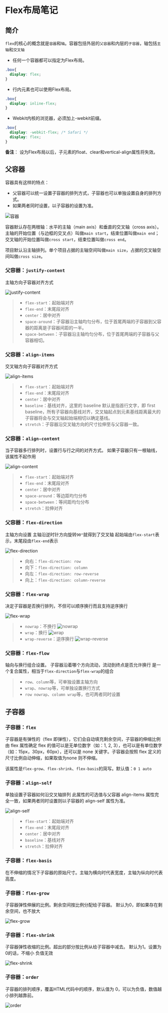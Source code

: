 # Flex布局笔记

## 简介
`flex`的核心的概念就是`容器`和`轴`。容器包括外层的`父容器`和内层的`子容器`，轴包括`主轴`和`交叉轴`

- 任何一个容器都可以指定为Flex布局。

```css
.box{
  display: flex;
}
```

- 行内元素也可以使用Flex布局。

```css
.box{
  display: inline-flex;
}
```

- Webkit内核的浏览器，必须加上-webkit前缀。

```css
.box{
  display: -webkit-flex; /* Safari */
  display: flex;
}
```

**备注**：
设为Flex布局以后，子元素的float、clear和vertical-align属性将失效。


## 父容器
容器具有这样的特点：
- 父容器可以统一设置子容器的排列方式，子容器也可以单独设置自身的排列方式。
- 如果两者同时设置，以子容器的设置为准。

![容器](http://www.runoob.com/wp-content/uploads/2015/07/3791e575c48b3698be6a94ae1dbff79d.png)

容器默认存在两根轴：水平的主轴（main axis）和垂直的交叉轴（cross axis）。主轴的开始位置（与边框的交叉点）叫做`main start`，结束位置叫做`main end`；交叉轴的开始位置叫做`cross start`，结束位置叫做`cross end`。

项目默认沿主轴排列。单个项目占据的主轴空间叫做`main size`，占据的交叉轴空间叫做`cross size`。

### 父容器：`justify-content`
主轴方向子容器对齐方式

![justify-content](//www.runoob.com/wp-content/uploads/2015/07/c55dfe8e3422458b50e985552ef13ba5.png)

>- `flex-start`：起始端对齐
>- `flex-end`：末尾段对齐
>- `center`：居中对齐
>- `space-around`：子容器沿主轴均匀分布，位于首尾两端的子容器到父容器的距离是子容器间距的一半。
>- `space-between`：子容器沿主轴均匀分布，位于首尾两端的子容器与父容器相切。

### 父容器：`align-items`
交叉轴方向子容器对齐方式

![align-items](//www.runoob.com/wp-content/uploads/2015/07/2b0c39c7e7a80d5a784c8c2ca63cde17.png)

>- `flex-start`：起始端对齐
>- `flex-end`：末尾段对齐
>- `center`：居中对齐
>- `baseline`：基线对齐，这里的 baseline 默认是指首行文字，即 first baseline，所有子容器向基线对齐，交叉轴起点到元素基线距离最大的子容器将会与交叉轴起始端相切以确定基线。
>- `stretch`：子容器沿交叉轴方向的尺寸拉伸至与父容器一致。

### 父容器：`align-content`
当子容器多行排列时，设置行与行之间的对齐方式。
如果子容器只有一根轴线，该属性不起作用

![align-content](//www.runoob.com/wp-content/uploads/2015/07/f10918ccb8a13247c9d47715a2bd2c33.png)

>- `flex-start`：起始端对齐
>- `flex-end`：末尾段对齐
>- `center`：居中对齐
>- `space-around`：等边距均匀分布
>- `space-between`：等间距均匀分布
>- `stretch`：拉伸对齐

### 父容器：`flex-direction`
主轴方向设置
主轴沿逆时针方向旋转`90°`就得到了交叉轴
起始端由`flex-start`表示，末尾段由`flex-end`表示

![flex-direction](//www.runoob.com/wp-content/uploads/2015/07/0cbe5f8268121114e87d0546e53cda6e.png)

>- 向右：`flex-direction: row`
>- 向下：`flex-direction: column`
>- 向左：`flex-direction: row-reverse`
>- 向上：`flex-direction: column-reverse`

### 父容器：`flex-wrap`
决定子容器是否换行排列，不但可以顺序换行而且支持逆序换行

![flex-wrap](//www.runoob.com/wp-content/uploads/2015/07/903d5b7df55779c03f2687a7d4d6bcea.png)

>- `nowrap`：不换行
> ![nowrap](//www.runoob.com/wp-content/uploads/2015/07/9da1f23965756568b4c6ea7124db7b9a.png)
>- `wrap`：换行
> ![wrap](//www.runoob.com/wp-content/uploads/2015/07/3c6b3c8b8fe5e26bca6fb57538cf72d9.jpg)
>- `wrap-reverse`：逆序换行
> ![wrap-reverse](//www.runoob.com/wp-content/uploads/2015/07/fb4cf2bab8b6b744b64f6d7a99cd577c.jpg)

### 父容器：`flex-flow`
轴向与换行组合设置。
子容器沿着哪个方向流动，流动到终点是否允许换行
是一个复合属性，相当于`flex-direction`与`flex-wrap`的组合

>- `row`、`column`等，可单独设置主轴方向
>- `wrap`、`nowrap`等，可单独设置换行方式
>- `row nowrap`、`column wrap`等，也可两者同时设置


## 子容器
### 子容器：`flex`
子容器是有弹性的（flex 即弹性），它们会自动填充剩余空间，子容器的伸缩比例由 flex 属性确定
flex 的值可以是无单位数字（如：1, 2, 3），也可以是有单位数字（如：15px，30px，60px），还可以是 none 关键字。子容器会按照 flex 定义的尺寸比例自动伸缩，如果取值为none 则不伸缩。

该属性是`flex-grow`、`flex-shrink`、`flex-basis`的简写。默认值：`0 1 auto`

### 子容器：`align-self`
单独设置子容器如何沿交叉轴排列
此属性的可选值与父容器 align-items 属性完全一致，如果两者同时设置则以子容器的 align-self 属性为准。

![align-self](//www.runoob.com/wp-content/uploads/2015/07/55b19171b8b6b9487d717bf2ecbba6de.png)

>- `flex-start`：起始端对齐
>- `flex-end`：末尾段对齐
>- `center`：居中对齐
>- `baseline`：基线对齐
>- `stretch`：拉伸对齐

### 子容器：`flex-basis`
在不伸缩的情况下子容器的原始尺寸。主轴为横向时代表宽度，主轴为纵向时代表高度。

### 子容器：`flex-grow`
子容器弹性伸展的比例。剩余空间按比例分配给子容器。
默认为0，即如果存在剩余空间，也不放大

![flex-grow](//www.runoob.com/wp-content/uploads/2015/07/f41c08bb35962ed79e7686f735d6cd78.png)

### 子容器：`flex-shrink`
子容器弹性收缩的比例。超出的部分按比例从给子容器中减去。
默认为1。设置为0的话，不缩小
负值无效

![flex-shrink](//www.runoob.com/wp-content/uploads/2015/07/240d3e960043a729bb3ff5e34987904f.jpg)

### 子容器：`order`
子容器的排列顺序，覆盖HTML代码中的顺序，默认值为 0，可以为负值，数值越小排列越靠前。

![order](//www.runoob.com/wp-content/uploads/2015/07/59e399c72daafcfcc20ede36bf32f266.png)
